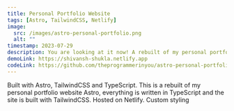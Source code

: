 ```yaml
---
title: Personal Portfolio Website
tags: [Astro, TailwindCSS, Netlify]
image:
  src: /images/astro-personal-portfolio.png
  alt: ""
timestamp: 2023-07-29
description: You are looking at it now! A rebuilt of my personal portfolio website using Astro, TailwindCSS and Netlify
demoLink: https://shivansh-shukla.netlify.app
codeLink: https://github.com/theprogrammerinyou/astro-personal-portfolio
---
```


Built with Astro, TailwindCSS and TypeScript. This is a rebuilt of my personal portfolio website Astro, everything is written in TypeScript and the site is built with TailwindCSS. Hosted on Netlify. Custom styling
